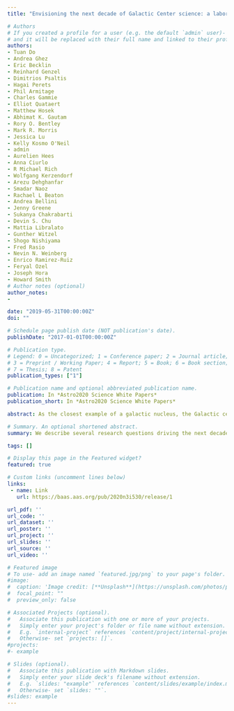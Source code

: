```yaml
---
title: "Envisioning the next decade of Galactic Center science: a laboratory for the study of the physics and astrophysics of supermassive black holes"

# Authors
# If you created a profile for a user (e.g. the default `admin` user)- write the username (folder name) here 
# and it will be replaced with their full name and linked to their profile.
authors:
- Tuan Do
- Andrea Ghez
- Eric Becklin
- Reinhard Genzel
- Dimitrios Psaltis
- Hagai Perets
- Phil Armitage
- Charles Gammie
- Elliot Quataert
- Matthew Hosek
- Abhimat K. Gautam
- Rory O. Bentley
- Mark R. Morris
- Jessica Lu
- Kelly Kosmo O'Neil
- admin
- Aurelien Hees
- Anna Ciurlo
- R Michael Rich
- Wolfgang Kerzendorf
- Arezu Dehghanfar
- Smadar Naoz
- Rachael L Beaton
- Andrea Bellini
- Jenny Greene
- Sukanya Chakrabarti
- Devin S. Chu
- Mattia Libralato
- Gunther Witzel
- Shogo Nishiyama
- Fred Rasio
- Nevin N. Weinberg
- Enrico Ramirez-Ruiz
- Feryal Ozel
- Joseph Hora
- Howard Smith
# Author notes (optional)
author_notes:
- 

date: "2019-05-31T00:00:00Z"
doi: ""

# Schedule page publish date (NOT publication's date).
publishDate: "2017-01-01T00:00:00Z"

# Publication type.
# Legend: 0 = Uncategorized; 1 = Conference paper; 2 = Journal article;
# 3 = Preprint / Working Paper; 4 = Report; 5 = Book; 6 = Book section;
# 7 = Thesis; 8 = Patent
publication_types: ["1"]

# Publication name and optional abbreviated publication name.
publication: In *Astro2020 Science White Papers*
publication_short: In *Astro2020 Science White Papers*

abstract: As the closest example of a galactic nucleus, the Galactic center (GC) presents an exquisite laboratory for learning about supermassive black holes (SMBH) and their environment. We describe several exciting new research directions that, over the next 10 years, hold the potential to answer some of the biggest scientific questions raised in recent decades. Is General Relativity (GR) the correct description for supermassive black holes? What is the nature of star formation in extreme environments? How do stars and compact objects dynamically interact with the supermassive black hole? What physical processes drive gas accretion in low-luminosity black holes? We describe how the high sensitivity, angular resolution, and astrometric precision offered by the next generation of large ground-based telescopes with adaptive optics will help us answer these questions. First, it will be possible to obtain precision measurements of stellar or- bits in the Galaxy’s central potential, providing both tests of GR in the unexplored regime near a SMBH and measurements of the extended dark matter distribution that is predicted to exist at the GC. The orbits of these stars will also allow us to measure the spin of the SMBH. Second, we will probe stellar populations at the GC to significantly lower masses than are possible today, down to the brown dwarf limit. Their structure and dynamics will provide an unprecedented view of the stellar cusp around the SMBH and will distinguish between models of star formation in the extreme environment of galactic nuclei. This increase in depth will also allow us to measure the currently unknown population of compact remnants at the GC by observing their effects on luminous sources. Third, uncertainties on the mass of and distance to the SMBH can be improved by a factor of ∼10. Finally, we can also study the near-infrared accretion onto the black hole at unprecedented sensitivity and time resolution, which can reveal the underlying physics of black hole accretion.

# Summary. An optional shortened abstract.
summary: We describe several research questions driving the next decade of Galactic center science. Is General Relativity (GR) the correct description for supermassive black holes? What is the nature of star formation in the GC? How do stars and compact objects dynamically interact with the SMBH? What physical processes drive gas accretion onto Sgr A*?

tags: []

# Display this page in the Featured widget?
featured: true

# Custom links (uncomment lines below)
links:
 - name: Link
   url: https://baas.aas.org/pub/2020n3i530/release/1

url_pdf: ''
url_code: ''
url_dataset: ''
url_poster: ''
url_project: ''
url_slides: ''
url_source: ''
url_video: ''

# Featured image
# To use- add an image named `featured.jpg/png` to your page's folder. 
#image:
#  caption: 'Image credit: [**Unsplash**](https://unsplash.com/photos/pLCdAaMFLTE)'
#  focal_point: ""
#  preview_only: false

# Associated Projects (optional).
#   Associate this publication with one or more of your projects.
#   Simply enter your project's folder or file name without extension.
#   E.g. `internal-project` references `content/project/internal-project/index.md`.
#   Otherwise- set `projects: []`.
#projects:
#- example

# Slides (optional).
#   Associate this publication with Markdown slides.
#   Simply enter your slide deck's filename without extension.
#   E.g. `slides: "example"` references `content/slides/example/index.md`.
#   Otherwise- set `slides: ""`.
#slides: example
---
```


